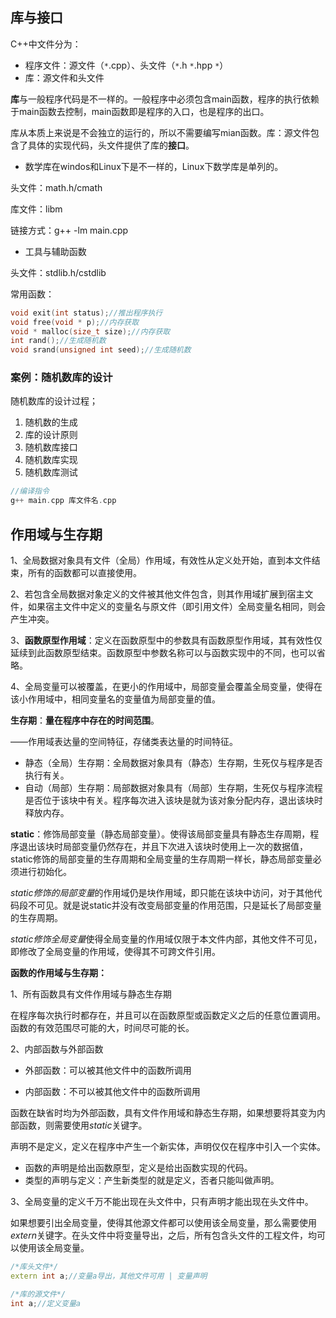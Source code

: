 ## 库与接口

C++中文件分为：

- 程序文件：源文件（`*`.cpp）、头文件（`*`.h  `*`.hpp  `*`）
- 库：源文件和头文件

**库**与一般程序代码是不一样的。一般程序中必须包含main函数，程序的执行依赖于main函数去控制，main函数即是程序的入口，也是程序的出口。

库从本质上来说是不会独立的运行的，所以不需要编写mian函数。库：源文件包含了具体的实现代码，头文件提供了库的**接口**。

- 数学库在windos和Linux下是不一样的，Linux下数学库是单列的。

头文件：math.h/cmath

库文件：libm

链接方式：g++  -lm main.cpp

- 工具与辅助函数

头文件：stdlib.h/cstdlib

常用函数：

```c++
void exit(int status);//推出程序执行
void free(void * p);//内存获取
void * malloc(size_t size);//内存获取
int rand();//生成随机数
void srand(unsigned int seed);//生成随机数
```

### 案例：随机数库的设计

随机数库的设计过程；

1. 随机数的生成
2. 库的设计原则
3. 随机数库接口
4. 随机数库实现
5. 随机数库测试 

```c++
//编译指令
g++ main.cpp 库文件名.cpp
```



## 作用域与生存期

1、全局数据对象具有文件（全局）作用域，有效性从定义处开始，直到本文件结束，所有的函数都可以直接使用。

2、若包含全局数据对象定义的文件被其他文件包含，则其作用域扩展到宿主文件，如果宿主文件中定义的变量名与原文件（即引用文件）全局变量名相同，则会产生冲突。

3、**函数原型作用域**：定义在函数原型中的参数具有函数原型作用域，其有效性仅延续到此函数原型结束。函数原型中参数名称可以与函数实现中的不同，也可以省略。

4、全局变量可以被覆盖，在更小的作用域中，局部变量会覆盖全局变量，使得在该小作用域中，相同变量名的变量值为局部变量的值。

**生存期**：**量在程序中存在的时间范围**。

——作用域表达量的空间特征，存储类表达量的时间特征。

- 静态（全局）生存期：全局数据对象具有（静态）生存期，生死仅与程序是否执行有关。
- 自动（局部）生存期：局部数据对象具有（局部）生存期，生死仅与程序流程是否位于该块中有关。程序每次进入该块是就为该对象分配内存，退出该块时释放内存。

**static**：修饰局部变量（静态局部变量）。使得该局部变量具有静态生存周期，程序退出该块时局部变量仍然存在，并且下次进入该块时使用上一次的数据值，static修饰的局部变量的生存周期和全局变量的生存周期一样长，静态局部变量必须进行初始化。

*static修饰的局部变量*的作用域仍是块作用域，即只能在该块中访问，对于其他代码段不可见。就是说static并没有改变局部变量的作用范围，只是延长了局部变量的生存周期。

*static修饰全局变量*使得全局变量的作用域仅限于本文件内部，其他文件不可见，即修改了全局变量的作用域，使得其不可跨文件引用。

**函数的作用域与生存期：**

1、所有函数具有文件作用域与静态生存期

在程序每次执行时都存在，并且可以在函数原型或函数定义之后的任意位置调用。函数的有效范围尽可能的大，时间尽可能的长。

2、内部函数与外部函数

- 外部函数：可以被其他文件中的函数所调用

- 内部函数：不可以被其他文件中的函数所调用

函数在缺省时均为外部函数，具有文件作用域和静态生存期，如果想要将其变为内部函数，则需要使用*static*关键字。

声明不是定义，定义在程序中产生一个新实体，声明仅仅在程序中引入一个实体。

- 函数的声明是给出函数原型，定义是给出函数实现的代码。
- 类型的声明与定义：产生新类型的就是定义，否者只能叫做声明。

 3、全局变量的定义千万不能出现在头文件中，只有声明才能出现在头文件中。

如果想要引出全局变量，使得其他源文件都可以使用该全局变量，那么需要使用*extern*关键字。在头文件中将变量导出，之后，所有包含头文件的工程文件，均可以使用该全局变量。

```c++
/*库头文件*/
extern int a;//变量a导出，其他文件可用	| 变量声明
```

```c++
/*库的源文件*/
int a;//定义变量a
```

